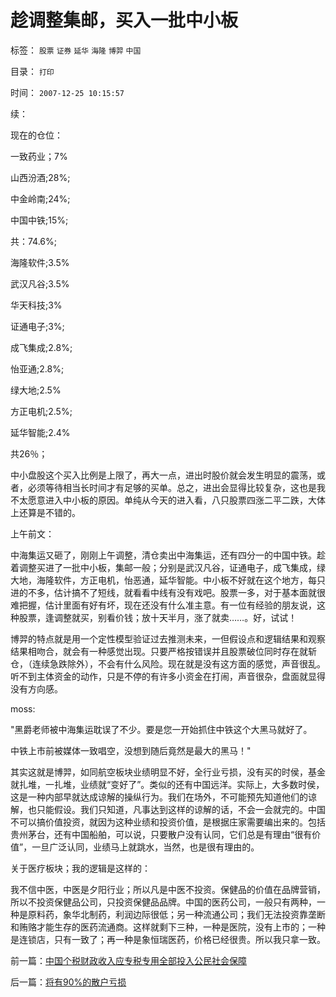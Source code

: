 # 趁调整集邮，买入一批中小板

标签： `股票` `证券` `延华` `海隆` `博羿` `中国` 

目录： `打印`

时间： `2007-12-25 10:15:57`

续：

现在的仓位：

一致药业；7%

山西汾酒;28%;

中金岭南;24%;

中国中铁;15%;

共：74.6%;

海隆软件;3.5%

武汉凡谷;3.5%

华天科技;3%

证通电子;3%;

成飞集成;2.8%;

怡亚通;2.8%;

绿大地;2.5%

方正电机;2.5%;

延华智能;2.4%

共26％；

中小盘股这个买入比例是上限了，再大一点，进出时股价就会发生明显的震荡，或者，必须等待相当长时间才有足够的买单。总之，进出会显得比较复杂，这也是我不太愿意进入中小板的原因。单纯从今天的进入看，八只股票四涨二平二跌，大体上还算是不错的。

上午前文：

中海集运又砸了，刚刚上午调整，清仓卖出中海集运，还有四分一的中国中铁。趁着调整买进了一批中小板，集邮一般；分别是武汉凡谷，证通电子，成飞集成，绿大地，海隆软件，方正电机，怡恶通，延华智能。中小板不好就在这个地方，每只进的不多，估计搞不了短线，就看看中线有没有戏吧。股票一多，对于基本面就很难把握，估计里面有好有坏，现在还没有什么准主意。有一位有经验的朋友说，这种股票，逢调整就买，别看价钱；放十天半月，涨了就卖……。好，试试！

博羿的特点就是用一个定性模型验证过去推测未来，一但假设点和逻辑结果和观察结果相吻合，就会有一种感觉出现。只要严格按错误并且股票破位同时存在就斩仓，（连续急跌除外），不会有什么风险。现在就是没有这方面的感觉，声音很乱。听不到主体资金的动作，只是不停的有许多小资金在打闹，声音很杂，盘面就显得没有方向感。

moss:

"黑爵老师被中海集运耽误了不少。要是您一开始抓住中铁这个大黑马就好了。

中铁上市前被媒体一致唱空，没想到随后竟然是最大的黑马！"

其实这就是博羿，如同航空板块业绩明显不好，全行业亏损，没有买的时侯，基金就扎堆，一扎堆，业绩就“变好了”。类似的还有中国远洋。实际上，大多数时侯，这是一种内部早就达成谅解的操纵行为。我们在场外，不可能预先知道他们的谅解，也只能假设。我们只知道，凡事达到这样的谅解的话，不会一会就完的。中国不可以搞价值投资，就因为这种业绩和投资价值，是根据庄家需要编出来的。包括贵州茅台，还有中国船舶，可以说，只要散户没有认同，它们总是有理由“很有价值”，一旦广泛认同，业绩马上就跳水，当然，也是很有理由的。

关于医疗板块；我的逻辑是这样的：

我不信中医，中医是夕阳行业；所以凡是中医不投资。保健品的价值在品牌营销，所以不投资保健品公司，只投资保健品品牌。中国的医药公司，一般只有两种，一种是原料药，象华北制药，利润边际很低；另一种流通公司；我们无法投资靠垄断和贿赂才能生存的医药流通商。这样就剩下三种，一种是医院，没有上市的；一种是连锁店，只有一致了；再一种是象恒瑞医药，价格已经很贵。所以我只拿一致。



前一篇：[中国个税财政收入应专税专用全部投入公民社会保障](../../../2007/12/24/中国个税财政收入应专税专用全部投入公民社会保障.md)

后一篇：[将有90%的散户亏损](../../../2007/12/25/将有90-的散户亏损.md)